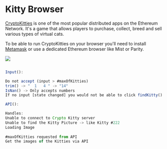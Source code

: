 # Kitty Browser

[CryptoKitties](http://cryptokitties.co) is one of the most popular distributed apps on the Ethereum Network. It's a game that allows players to purchase, collect, breed and sell various types of virtual cats.

To be able to run CryptoKitties on your browser you'll need to install [Metamask](http://metamask.io/) or use a dedicated Ethereum browser like Mist or Parity.

![](https://i.imgur.com/3KKqJp2.gif)

```Javascript

Input():

Do not accept (input > #maxOfKitties) 
trim() -> "  1   4 " -> "14"
IsNan() -> Only accepts numbers
If no input [state changed] you would not be able to click findKitty() -> btn disable.

API():

Handles:
Unable to connect to Crypto Kitty server
Unable to find the Kitty Picture -> like Kitty #222
Loading Image
      
#maxOfKitties requested from API
Get the images of the Kitties via API 

```
